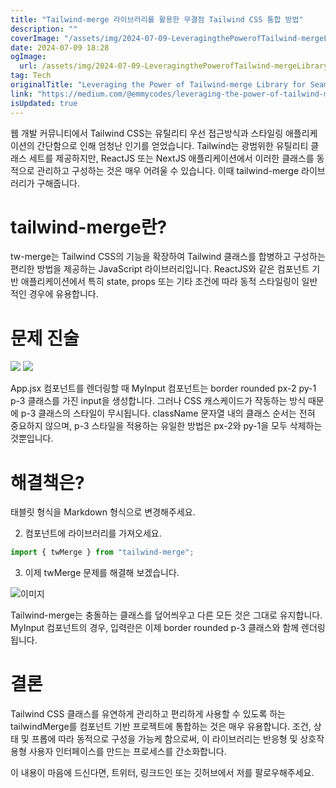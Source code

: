 ```yaml
---
title: "Tailwind-merge 라이브러리를 활용한 무결점 Tailwind CSS 통합 방법"
description: ""
coverImage: "/assets/img/2024-07-09-LeveragingthePowerofTailwind-mergeLibraryforSeamlessTailwindCSSIntegration_0.png"
date: 2024-07-09 18:28
ogImage:
  url: /assets/img/2024-07-09-LeveragingthePowerofTailwind-mergeLibraryforSeamlessTailwindCSSIntegration_0.png
tag: Tech
originalTitle: "Leveraging the Power of Tailwind-merge Library for Seamless Tailwind CSS Integration"
link: "https://medium.com/@emmycodes/leveraging-the-power-of-tailwind-merge-library-for-seamless-tailwind-css-integration-f861959001af"
isUpdated: true
---
```


웹 개발 커뮤니티에서 Tailwind CSS는 유틸리티 우선 접근방식과 스타일링 애플리케이션의 간단함으로 인해 엄청난 인기를 얻었습니다. Tailwind는 광범위한 유틸리티 클래스 세트를 제공하지만, ReactJS 또는 NextJS 애플리케이션에서 이러한 클래스를 동적으로 관리하고 구성하는 것은 매우 어려울 수 있습니다. 이때 tailwind-merge 라이브러리가 구해줍니다.

# tailwind-merge란?

tw-merge는 Tailwind CSS의 기능을 확장하여 Tailwind 클래스를 합병하고 구성하는 편리한 방법을 제공하는 JavaScript 라이브러리입니다. ReactJS와 같은 컴포넌트 기반 애플리케이션에서 특히 state, props 또는 기타 조건에 따라 동적 스타일링이 일반적인 경우에 유용합니다.

# 문제 진술

<!-- seedividend - 사각형 -->

<ins class="adsbygoogle"
     style="display:block"
     data-ad-client="ca-pub-4877378276818686"
     data-ad-slot="1898504329"
     data-ad-format="auto"
     data-full-width-responsive="true"></ins>

<script>
     (adsbygoogle = window.adsbygoogle || []).push({});
</script>

<img src="/assets/img/2024-07-09-LeveragingthePowerofTailwind-mergeLibraryforSeamlessTailwindCSSIntegration_0.png" />

<img src="/assets/img/2024-07-09-LeveragingthePowerofTailwind-mergeLibraryforSeamlessTailwindCSSIntegration_1.png" />

App.jsx 컴포넌트를 렌더링할 때 MyInput 컴포넌트는 border rounded px-2 py-1 p-3 클래스를 가진 input을 생성합니다. 그러나 CSS 캐스케이드가 작동하는 방식 때문에 p-3 클래스의 스타일이 무시됩니다. className 문자열 내의 클래스 순서는 전혀 중요하지 않으며, p-3 스타일을 적용하는 유일한 방법은 px-2와 py-1을 모두 삭제하는 것뿐입니다.

# 해결책은?

<!-- seedividend - 사각형 -->

<ins class="adsbygoogle"
     style="display:block"
     data-ad-client="ca-pub-4877378276818686"
     data-ad-slot="1898504329"
     data-ad-format="auto"
     data-full-width-responsive="true"></ins>

<script>
     (adsbygoogle = window.adsbygoogle || []).push({});
</script>

태블릿 형식을 Markdown 형식으로 변경해주세요.

<!-- seedividend - 사각형 -->

<ins class="adsbygoogle"
     style="display:block"
     data-ad-client="ca-pub-4877378276818686"
     data-ad-slot="1898504329"
     data-ad-format="auto"
     data-full-width-responsive="true"></ins>

<script>
     (adsbygoogle = window.adsbygoogle || []).push({});
</script>

2. 컴포넌트에 라이브러리를 가져오세요.

```js
import { twMerge } from "tailwind-merge";
```

3. 이제 twMerge 문제를 해결해 보겠습니다.

![이미지](/assets/img/2024-07-09-LeveragingthePowerofTailwind-mergeLibraryforSeamlessTailwindCSSIntegration_2.png)

<!-- seedividend - 사각형 -->

<ins class="adsbygoogle"
     style="display:block"
     data-ad-client="ca-pub-4877378276818686"
     data-ad-slot="1898504329"
     data-ad-format="auto"
     data-full-width-responsive="true"></ins>

<script>
     (adsbygoogle = window.adsbygoogle || []).push({});
</script>

Tailwind-merge는 충돌하는 클래스를 덮어씌우고 다른 모든 것은 그대로 유지합니다. MyInput 컴포넌트의 경우, 입력란은 이제 border rounded p-3 클래스와 함께 렌더링됩니다.

# 결론

Tailwind CSS 클래스를 유연하게 관리하고 편리하게 사용할 수 있도록 하는 tailwindMerge를 컴포넌트 기반 프로젝트에 통합하는 것은 매우 유용합니다. 조건, 상태 및 프롭에 따라 동적으로 구성을 가능케 함으로써, 이 라이브러리는 반응형 및 상호작용형 사용자 인터페이스를 만드는 프로세스를 간소화합니다.

이 내용이 마음에 드신다면, 트위터, 링크드인 또는 깃허브에서 저를 팔로우해주세요.
